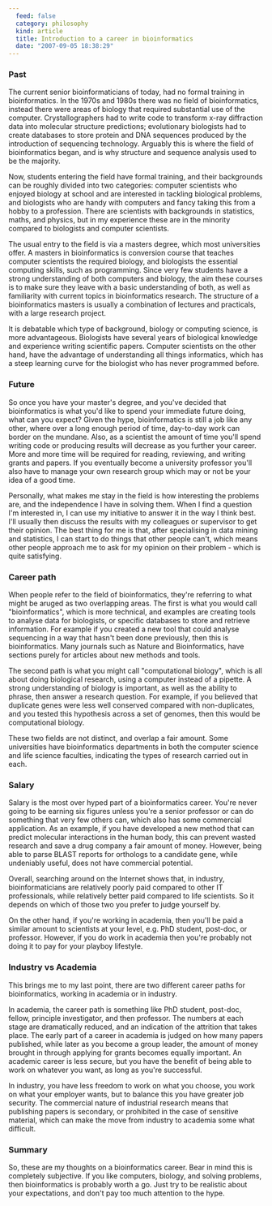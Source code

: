 ```yaml
--- 
  feed: false
  category: philosophy
  kind: article
  title: Introduction to a career in bioinformatics
  date: "2007-09-05 18:38:29"
---
```


### Past

The current senior bioinformaticians of today, had no formal training in
bioinformatics. In the 1970s and 1980s there was no field of bioinformatics,
instead there were areas of biology that required substantial use of the
computer. Crystallographers had to write code to transform x-ray diffraction
data into molecular structure predictions; evolutionary biologists had to
create databases to store protein and DNA sequences produced by the
introduction of sequencing technology. Arguably this is where the field of
bioinformatics began, and is why structure and sequence analysis used to be
the majority.

Now, students entering the field have formal training, and their backgrounds
can be roughly divided into two categories: computer scientists who enjoyed
biology at school and are interested in tackling biological problems, and
biologists who are handy with computers and fancy taking this from a hobby to
a profession. There are scientists with backgrounds in statistics, maths, and
physics, but in my experience these are in the minority compared to biologists
and computer scientists.

The usual entry to the field is via a masters degree, which most universities
offer. A masters in bioinformatics is conversion course that teaches computer
scientists the required biology, and biologists the essential computing
skills, such as programming. Since very few students have a strong
understanding of both computers and biology, the aim these courses is to make
sure they leave with a basic understanding of both, as well as familiarity
with current topics in bioinformatics research. The structure of a
bioinformatics masters is usually a combination of lectures and practicals,
with a large research project.

It is debatable which type of background, biology or computing science, is
more advantageous. Biologists have several years of biological knowledge and
experience writing scientific papers. Computer scientists on the other hand,
have the advantage of understanding all things informatics, which has a steep
learning curve for the biologist who has never programmed before.

### Future 

So once you have your master's degree, and you've decided that bioinformatics
is what you'd like to spend your immediate future doing, what can you expect?
Given the hype, bioinformatics is still a job like any other, where over a
long enough period of time, day-to-day work can border on the mundane. Also,
as a scientist the amount of time you'll spend writing code or producing
results will decrease as you further your career. More and more time will be
required for reading, reviewing, and writing grants and papers. If you
eventually become a university professor you'll also have to manage your own
research group which may or not be your idea of a good time.

Personally, what makes me stay in the field is how interesting the problems
are, and the independence I have in solving them. When I find a question I'm
interested in, I can use my initiative to answer it in the way I think best.
I'll usually then discuss the results with my colleagues or supervisor to get
their opinion. The best thing for me is that, after specialising in data
mining and statistics, I can start to do things that other people can't, which
means other people approach me to ask for my opinion on their problem - which
is quite satisfying.

### Career path

When people refer to the field of bioinformatics, they're referring to what
might be aruged as two overlapping areas. The first is what you would call
"bioinformatics", which is more technical, and examples are creating tools to
analyse data for biologists, or specific databases to store and retrieve
information. For example if you created a new tool that could analyse
sequencing in a way that hasn't been done previously, then this is
bioinformatics. Many journals such as Nature and Bioinformatics, have sections
purely for articles about new methods and tools.

The second path is what you might call "computational biology", which is all
about doing biological research, using a computer instead of a pipette. A
strong understanding of biology is important, as well as the ability to
phrase, then answer a research question. For example, if you believed that
duplicate genes were less well conserved compared with non-duplicates, and you
tested this hypothesis across a set of genomes, then this would be
computational biology.

These two fields are not distinct, and overlap a fair amount. Some
universities have bioinformatics departments in both the computer science and
life science faculties, indicating the types of research carried out in each.

### Salary

Salary is the most over hyped part of a bioinformatics career. You're never
going to be earning six figures unless you're a senior professor or can do
something that very few others can, which also has some commercial
application. As an example, if you have developed a new method that can
predict molecular interactions in the human body, this can prevent wasted
research and save a drug company a fair amount of money. However, being able
to parse BLAST reports for orthologs to a candidate gene, while undeniably
useful, does not have commercial potential.

Overall, searching around on the Internet shows that, in industry,
bioinformaticians are relatively poorly paid compared to other IT
professionals, while relatively better paid compared to life scientists. So it
depends on which of those two you prefer to judge yourself by.

On the other hand, if you're working in academia, then you'll be paid a
similar amount to scientists at your level, e.g. PhD student, post-doc, or
professor. However, if you do work in academia then you're probably not doing
it to pay for your playboy lifestyle.

### Industry vs Academia

This brings me to my last point, there are two different career paths for
bioinformatics, working in academia or in industry.

In academia, the career path is something like PhD student, post-doc, fellow,
principle investigator, and then professor. The numbers at each stage are
dramatically reduced, and an indication of the attrition that takes place. The
early part of a career in academia is judged on how many papers published,
while later as you become a group leader, the amount of money brought in
through applying for grants becomes equally important. An academic career is
less secure, but you have the benefit of being able to work on whatever you
want, as long as you're successful.

In industry, you have less freedom to work on what you choose, you work on
what your employer wants, but to balance this you have greater job security.
The commercial nature of industrial research means that publishing papers is
secondary, or prohibited in the case of sensitive material, which can make the
move from industry to academia some what difficult.

### Summary

So, these are my thoughts on a bioinformatics career. Bear in mind this is
completely subjective. If you like computers, biology, and solving problems,
then bioinformatics is probably worth a go. Just try to be realistic about
your expectations, and don't pay too much attention to the hype.

